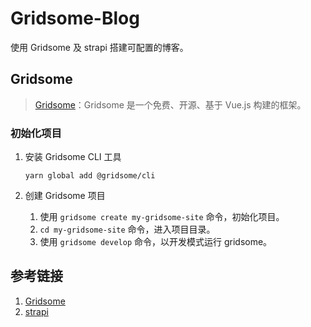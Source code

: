 # Gridsome-Blog

使用 Gridsome 及 strapi 搭建可配置的博客。

## Gridsome

> [Gridsome](https://gridsome.org/)：Gridsome 是一个免费、开源、基于 Vue.js 构建的框架。

### 初始化项目

1. 安装 Gridsome CLI 工具

   ```shell
   yarn global add @gridsome/cli
   ```

2. 创建 Gridsome 项目

   1. 使用 `gridsome create my-gridsome-site` 命令，初始化项目。
   2. `cd my-gridsome-site` 命令，进入项目目录。
   3. 使用 `gridsome develop` 命令，以开发模式运行 gridsome。



## 参考链接

1. [Gridsome](https://gridsome.org/)
2. [strapi](https://strapi.io/)

